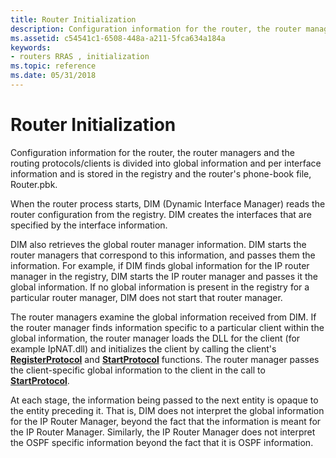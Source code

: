 ```yaml
---
title: Router Initialization
description: Configuration information for the router, the router managers and the routing protocols/clients is divided into global information and per interface information and is stored in the registry and the router's phone-book file, Router.pbk.
ms.assetid: c54541c1-6508-448a-a211-5fca634a184a
keywords:
- routers RRAS , initialization
ms.topic: reference
ms.date: 05/31/2018
---
```


# Router Initialization

Configuration information for the router, the router managers and the routing protocols/clients is divided into global information and per interface information and is stored in the registry and the router's phone-book file, Router.pbk.

When the router process starts, DIM (Dynamic Interface Manager) reads the router configuration from the registry. DIM creates the interfaces that are specified by the interface information.

DIM also retrieves the global router manager information. DIM starts the router managers that correspond to this information, and passes them the information. For example, if DIM finds global information for the IP router manager in the registry, DIM starts the IP router manager and passes it the global information. If no global information is present in the registry for a particular router manager, DIM does not start that router manager.

The router managers examine the global information received from DIM. If the router manager finds information specific to a particular client within the global information, the router manager loads the DLL for the client (for example IpNAT.dll) and initializes the client by calling the client's [**RegisterProtocol**](/windows/desktop/api/Routprot/nc-routprot-pregister_protocol) and [**StartProtocol**](/windows/desktop/api/Routprot/nc-routprot-pstart_protocol) functions. The router manager passes the client-specific global information to the client in the call to [**StartProtocol**](/windows/desktop/api/Routprot/nc-routprot-pstart_protocol).

At each stage, the information being passed to the next entity is opaque to the entity preceding it. That is, DIM does not interpret the global information for the IP Router Manager, beyond the fact that the information is meant for the IP Router Manager. Similarly, the IP Router Manager does not interpret the OSPF specific information beyond the fact that it is OSPF information.

 

 




